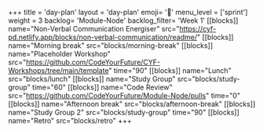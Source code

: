 +++
title = 'day-plan'
layout = 'day-plan'
emoji= '📝'
menu_level = ['sprint']
weight = 3
backlog= 'Module-Node'
backlog_filter= 'Week 1'
[[blocks]]
name="Non-Verbal Communication Energiser"
src="https://cyf-pd.netlify.app/blocks/non-verbal-communication/readme/"
[[blocks]]
name="Morning break"
src="blocks/morning-break"
[[blocks]]
name="Placeholder Workshop"
src="https://github.com/CodeYourFuture/CYF-Workshops/tree/main/template"
time="90"
[[blocks]]
name="Lunch"
src="blocks/lunch"
[[blocks]]
name="Study Group"
src="blocks/study-group"
time="60"
[[blocks]]
name="Code Review"
src="https://github.com/CodeYourFuture/Module-Node/pulls"
time="0"
[[blocks]]
name="Afternoon break"
src="blocks/afternoon-break"
[[blocks]]
name="Study Group 2"
src="blocks/study-group"
time="90"
[[blocks]]
name="Retro"
src="blocks/retro"
+++
